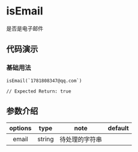# isEmail

是否是电子邮件

## 代码演示

### 基础用法

```
isEmail(`1781808347@qq.com`)

// Expected Return: true
```

## 参数介绍

| options |  type  |      note      | default |
| :-----: | :----: | :------------: | :-----: |
|  email  | string | 待处理的字符串 |         |
